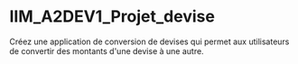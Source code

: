 # IIM_A2DEV1_Projet_devise
Créez une application de conversion de devises qui permet aux utilisateurs de convertir des montants d'une devise à une autre. 

